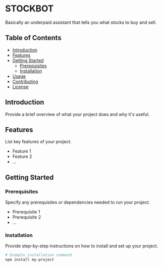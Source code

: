 # STOCKBOT

Basically an underpaid assistant that tells you what stocks to buy and sell.

## Table of Contents

- [Introduction](#introduction)
- [Features](#features)
- [Getting Started](#getting-started)
  - [Prerequisites](#prerequisites)
  - [Installation](#installation)
- [Usage](#usage)
- [Contributing](#contributing)
- [License](#license)

## Introduction

Provide a brief overview of what your project does and why it's useful.

## Features

List key features of your project.

- Feature 1
- Feature 2
- ...

## Getting Started

### Prerequisites

Specify any prerequisites or dependencies needed to run your project.

- Prerequisite 1
- Prerequisite 2
- ...

### Installation

Provide step-by-step instructions on how to install and set up your project.

```bash
# Example installation command
npm install my-project
